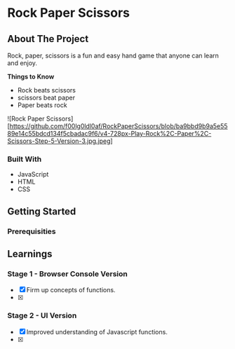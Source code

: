 # Rock Paper Scissors

<!-- ABOUT THE PROJECT -->
## About The Project
Rock, paper, scissors is a fun and easy hand game that anyone can learn and enjoy. 

**Things to Know**
* Rock beats scissors
* scissors beat paper
* Paper beats rock

<!-- include the rock-paper-scissors jpeg, idk if it only appears when i push the jpeg file to git -->
![Rock Paper Scissors][https://github.com/f00lg0ldl0af/RockPaperScissors/blob/ba9bbd9b9a5e5589e14c55bdcd134f5cbadac9f6/v4-728px-Play-Rock%2C-Paper%2C-Scissors-Step-5-Version-3.jpg.jpeg]

### Built With
* JavaScript
* HTML
* CSS

<!-- GETTING STARTED -->
## Getting Started

### Prerequisities
<!-- include live link -->

<!-- LEARNINGS FROM PROJECT -->
## Learnings 
### Stage 1 - Browser Console Version 
- [x]  Firm up concepts of functions. 
- [x]  

### Stage 2 - UI Version 
- [x]  Improved understanding of Javascript functions. 
- [x]  